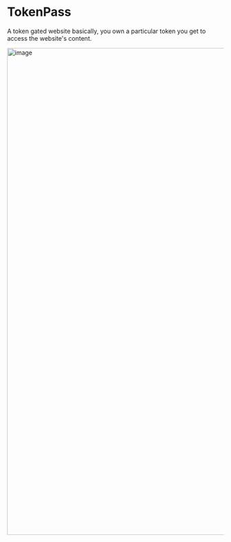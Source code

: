 # TokenPass

A token gated website basically,
you own a particular token you get to access the website's content.

<img width="1131" alt="image" src="https://user-images.githubusercontent.com/90976669/201639031-a4318a5b-997a-4c5b-8a38-6e3a1116b9bb.png">
